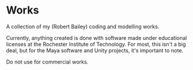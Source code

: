 # Works

A collection of my (Robert Bailey) coding and modelling works.

Currently, anything created is done with software made under educational licenses at the Rochester Institute of Technology. 
For most, this isn't a big deal, but for the Maya software and Unity projects, it's important to note.  

Do not use for commercial works.
